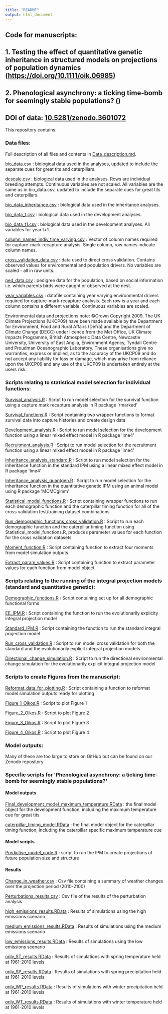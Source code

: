 ```yaml
---
title: "README"
output: html_document
---
```


## Code for manuscripts: 

## 1. Testing the effect of quantitative genetic inheritance in structured models on projections of population dynamics (https://doi.org/10.1111/oik.06985)

## 2. Phenological asynchrony: a ticking time-bomb for seemingly stable populations? ()

## DOI of data: [10.5281/zenodo.3601072](https://zenodo.org/record/3601072#.XhW8zRdKjUI)

This repository contains:

### Data files:

Full description of all files and contents in [Data_description.md](https://github.com/emilygsimmonds/Evolutionarily_Explicity_IPM/blob/master/Data_description.md).

[bio_data.csv](https://github.com/emilygsimmonds/Evolutionarily_Explicity_IPM/blob/master/bio_data.csv) : biological data used in the analyses, updated to include the separate cues for great tits and caterpillars. 

[descale.csv](https://github.com/emilygsimmonds/Evolutionarily_Explicity_IPM/blob/master/descale.csv) : biological data used in the analyses. Rows are individual breeding attempts. Continuous variables are not scaled. All variables are the same as in bio_data.csv, updated to include the separate cues for great tits and caterpillars.

[bio_data_inheritance.csv](https://github.com/emilygsimmonds/Evolutionarily_Explicity_IPM/blob/master/bio_data_inheritance.csv) : biological data used in the inheritance analyses. 

[bio_data_t.csv](https://github.com/emilygsimmonds/Evolutionarily_Explicity_IPM/blob/master/bio_data_t.csv) : biological data used in the development analyses.

[bio_data_t1.csv](https://github.com/emilygsimmonds/Evolutionarily_Explicity_IPM/blob/master/bio_data_t1.csv) : biological data used in the development analyses. All variables for year t+1.

[column_names_indiv_time_varying.csv](https://github.com/emilygsimmonds/Evolutionarily_Explicity_IPM/blob/master/column_names_indiv_time_varying.csv) : Vector of column names required for capture-mark-recapture analysis. Single column, row names indicate column names.

[cross_validation_data.csv](https://github.com/emilygsimmonds/Evolutionarily_Explicity_IPM/blob/master/cross_validation_data.csv) : data used to direct cross validation. Contains observed values for environmental and population drivers. No variables are scaled - all in raw units. 

[ped_data.csv](https://github.com/emilygsimmonds/Evolutionarily_Explicity_IPM/blob/master/ped_data.csv) : pedigree data for the population, based on social information i.e. which parents birds were caught or observed at the nest. 

[year_variables.csv](https://github.com/emilygsimmonds/Evolutionarily_Explicity_IPM/blob/master/year_variables.csv) : datafile containing year varying environmental drivers required for capture-mark-recapture analysis. Each row is a year and each column contains a different variable. Continuous variables are scaled. 

Environmental data and projections note: ©Crown Copyright 2009. The UK Climate Projections (UKCP09) have been made available by the Department for Environment, Food and Rural Affairs (Defra) and the Department of Climate Change (DECC) under licence from the Met
Office, UK Climate Impacts Programme, British Atmospheric Data Centre, Newcastle University, University of East Anglia,
Environment Agency, Tyndall Centre and Proudman Oceanographic Laboratory. These organisations give no warranties,
express or implied, as to the accuracy of the UKCP09 and do not accept any liability for loss or damage, which may arise
from reliance upon the UKCP09 and any use of the UKCP09 is undertaken entirely at the users risk.

### Scripts relating to statistical model selection for individual functions:

[Survival_analysis.R](https://github.com/emilygsimmonds/Evolutionarily_Explicity_IPM/blob/master/Survival_analysis.R) : Script to run model selection for the survival function using a capture mark recapture analysis in R package 'rmarked'

[Survival_functions.R](https://github.com/emilygsimmonds/Evolutionarily_Explicity_IPM/blob/master/Survival_functions.R) : Script containing two wrapper functions to format survival data into capture histories and create design data

[Development_analysis.R](https://github.com/emilygsimmonds/Evolutionarily_Explicity_IPM/blob/master/Development_analysis.R) : Script to run model selection for the development function using a linear mixed effect model in R package 'lme4'

[Recruitment_analysis.R](https://github.com/emilygsimmonds/Evolutionarily_Explicity_IPM/blob/master/Recruitment_analysis.R) : Script to run model selection for the recruitment function using a linear mixed effect model in R package 'lme4'

[Inheritance_analysis_standard.R](https://github.com/emilygsimmonds/Evolutionarily_Explicity_IPM/blob/master/Inheritance_analysis_standard.R) : Script to run model selection for the inheritance function in the standard IPM using a linear mixed effect model in R package 'lme4'

[Inheritance_analysis_quantgen.R](https://github.com/emilygsimmonds/Evolutionarily_Explicity_IPM/blob/master/Inheritance_analysis_quantgen.R) : Script to run model selection for the inheritance function in the quantitative genetic IPM using an animal model using R package 'MCMCglmm'

[Statistical_model_functions.R](https://github.com/emilygsimmonds/Evolutionarily_Explicity_IPM/blob/master/Statistical_model_functions.R) : Script containing wrapper functions to run each demographic function and the caterpillar timing function for all of the cross validation test/training dataset combinations

[Run_demographic_functions_cross_validation.R](https://github.com/emilygsimmonds/Evolutionarily_Explicity_IPM/blob/master/Run_demographic_functions_cross_validation.R) : Script to run each demographic function and the caterpillar timing function using Statistical_model_functions.R, produces parameter values for each function for the cross validation datasets

[Moment_function.R](https://github.com/emilygsimmonds/Cue_Identification/blob/master/bio_data.csv) : Script containing function to extract four moments from model simulation outputs

[Extract_param_values.R](https://github.com/emilygsimmonds/Evolutionarily_Explicity_IPM/blob/master/Extract_param_values.R) : Script containing function to extract parameter values for each function from model object

### Scripts relating to the running of the integral projection models (standard and quantitative genetic):

[Demographic_functions.R](https://github.com/emilygsimmonds/Evolutionarily_Explicity_IPM/blob/master/Demographic_functions.R) : Script containing set up for all demographic functional forms

[EE_IPM.R](https://github.com/emilygsimmonds/Evolutionarily_Explicity_IPM/blob/master/EE_IPM.R) : Script containing the function to run the evolutionarily explicity integral projection model 

[Standard_IPM.R](https://github.com/emilygsimmonds/Evolutionarily_Explicity_IPM/blob/master/Standard_IPM.R) : Script containing the function to run the standard integral projection model 

[Run_cross_validation.R](https://github.com/emilygsimmonds/Evolutionarily_Explicity_IPM/blob/master/Run_cross_validation.R) : Script to run model cross validation for both the standard and the evolutionarily explicit integral projection models

[Directional_change_simulation.R](https://github.com/emilygsimmonds/Evolutionarily_Explicity_IPM/blob/master/Directional_change_simulation.R) : Script to run the directional environmental change simulation for the evolutionarily explicit integral projection model

### Scripts to create Figures from the manuscript:

[Reformat_data_for_plotting.R](https://github.com/emilygsimmonds/Evolutionarily_Explicity_IPM/blob/master/Reformat_data_for_plotting.R) : Script containing a function to reformat model simulation outputs ready for plotting

[Figure_1_Oikos.R](https://github.com/emilygsimmonds/Evolutionarily_Explicity_IPM/blob/master/Figure_1_Oikos.R) : Script to plot Figure 1

[Figure_2_Oikos.R](https://github.com/emilygsimmonds/Evolutionarily_Explicity_IPM/blob/master/Figure_2_Oikos.R) : Script to plot Figure 2

[Figure_3_Oikos.R](https://github.com/emilygsimmonds/Evolutionarily_Explicity_IPM/blob/master/Figure_3_Oikos.R) : Script to plot Figure 3

[Figure_4_Oikos.R](https://github.com/emilygsimmonds/Evolutionarily_Explicity_IPM/blob/master/Figure_4_Oikos.R) : Script to plot Figure 4

### Model outputs:

Many of these are too large to store on GitHub but can be found on our Zenodo repository

### Specific scripts for 'Phenological asynchrony: a ticking time-bomb for seemingly stable populations?'

#### Model outputs

[Final_development_model_maximum_temperature.RData](https://github.com/emilygsimmonds/Evolutionarily_Explicit_IPM/blob/master/Final_development_model_maximum_temperature.RData) : the final model object for the development function, including the maximum temperature cue for great tits

[caterpillar_timing_model.RData](https://github.com/emilygsimmonds/Evolutionarily_Explicit_IPM/blob/master/caterpillar_timing_model.RData) : the final model object for the caterpillar timing function, including the caterpillar specific maximum temperature cue

#### Model scripts

[Predictive_model_code.R]() : script to run the IPM to create projections of future population size and structure 


#### Results

[Change_in_weather.csv](https://github.com/emilygsimmonds/Evolutionarily_Explicit_IPM/blob/master/Change_in_weather.csv) : Csv file containing a summary of weather changes over the projection period (2010-2100)

[Perturbations_results.csv](https://github.com/emilygsimmonds/Evolutionarily_Explicit_IPM/blob/master/Perturbations_results.csv) : Csv file of the results of the perturbation analysis

[high_emissions_results.RData](https://github.com/emilygsimmonds/Evolutionarily_Explicit_IPM/blob/master/high_emissions_results.RData) : Results of simulations using the high emissions scenario

[medium_emissions_results.RData](https://github.com/emilygsimmonds/Evolutionarily_Explicit_IPM/blob/master/medium_emissions_results.RData) : Results of simulations using the medium emissions scenario

[low_emissions_results.RData](https://github.com/emilygsimmonds/Evolutionarily_Explicit_IPM/blob/master/low_emissions_results.RData) : Results of simulations using the low emissions scenario

[only_ST_results.RData](https://github.com/emilygsimmonds/Evolutionarily_Explicit_IPM/blob/master/only_ST_results.RData) : Results of simulations with spring temperature held at 1961-2010 levels

[only_SP_results.RData](https://github.com/emilygsimmonds/Evolutionarily_Explicit_IPM/blob/master/only_SP_results.RData) : Results of simulations with spring precipitation held at 1961-2010 levels

[only_WP_results.RData](https://github.com/emilygsimmonds/Evolutionarily_Explicit_IPM/blob/master/only_WP_results.RData) : Results of simulations with winter precipitation held at 1961-2010 levels

[only_WT_results.RData](https://github.com/emilygsimmonds/Evolutionarily_Explicit_IPM/blob/master/only_WT_results.RData) : Results of simulations with winter temperature held at 1961-2010 levels

